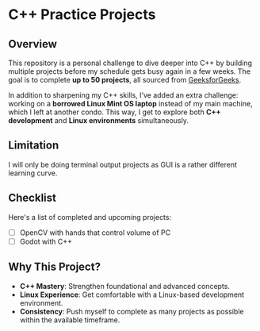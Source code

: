 # C++ Practice Projects

## Overview
This repository is a personal challenge to dive deeper into C++ by building multiple projects before my schedule gets busy again in a few weeks. The goal is to complete **up to 50 projects**, all sourced from [GeeksforGeeks](https://www.geeksforgeeks.org/top-50-cpp-project-ideas-for-beginners-advanced/).

In addition to sharpening my C++ skills, I’ve added an extra challenge: working on a **borrowed Linux Mint OS laptop** instead of my main machine, which I left at another condo. This way, I get to explore both **C++ development** and **Linux environments** simultaneously.

## Limitation
I will only be doing terminal output projects as GUI is a rather different learning curve.

## Checklist
Here's a list of completed and upcoming projects:

- [ ] OpenCV with hands that control volume of PC
- [ ] Godot with C++

## Why This Project?
- **C++ Mastery**: Strengthen foundational and advanced concepts.
- **Linux Experience**: Get comfortable with a Linux-based development environment.
- **Consistency**: Push myself to complete as many projects as possible within the available timeframe.
